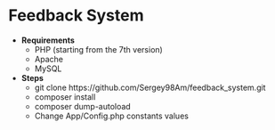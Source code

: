 <div class="feedback_system">
   <h1>Feedback System</h1>
   <ul>
      <li>
         <b>Requirements</b>
         <ul>
            <li>PHP (starting from the 7th version)</li>
            <li>Apache</li>
            <li>MySQL</li>
         </ul>
      </li>
      <li>
         <b>Steps</b>
         <ul>
            <li>git clone https://github.com/Sergey98Am/feedback_system.git</li>
            <li>composer install</li>
            <li>composer dump-autoload</li>
            <li>Change App/Config.php constants values</li>
         </ul>
      </li>
   </ul>
</div>